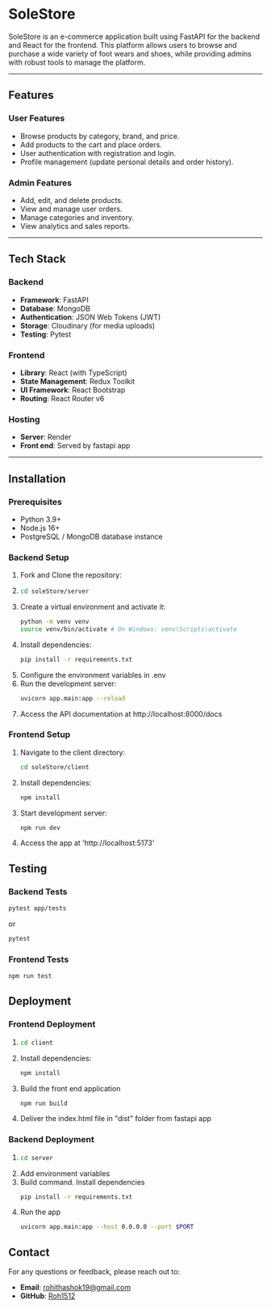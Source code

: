 # SoleStore

SoleStore is an e-commerce application built using FastAPI for the backend and React for the frontend. This platform allows users to browse and purchase a wide variety of foot wears and shoes, while providing admins with robust tools to manage the platform.

---

## Features

### **User Features**

- Browse products by category, brand, and price.
- Add products to the cart and place orders.
- User authentication with registration and login.
- Profile management (update personal details and order history).

### **Admin Features**

- Add, edit, and delete products.
- View and manage user orders.
- Manage categories and inventory.
- View analytics and sales reports.

---

## Tech Stack

### **Backend**

- **Framework**: FastAPI
- **Database**: MongoDB
- **Authentication**: JSON Web Tokens (JWT)
- **Storage**: Cloudinary (for media uploads)
- **Testing**: Pytest

### **Frontend**

- **Library**: React (with TypeScript)
- **State Management**: Redux Toolkit
- **UI Framework**: React Bootstrap
- **Routing**: React Router v6

### **Hosting**

- **Server**: Render
- **Front end**: Served by fastapi app

---

## Installation

### Prerequisites

- Python 3.9+
- Node.js 16+
- PostgreSQL / MongoDB database instance

### Backend Setup

1. Fork and Clone the repository:
2. ```bash
   cd soleStore/server
   ```
3. Create a virtual environment and activate it:
   ```bash
   python -m venv venv
   source venv/bin/activate # On Windows: venv\Scripts\activate
   ```
4. Install dependencies:
   ```bash
   pip install -r requirements.txt
   ```
5. Configure the environment variables in .env
6. Run the development server:
   ```bash
   uvicorn app.main:app --reload
   ```
7. Access the API documentation at http://localhost:8000/docs

### Frontend Setup

1. Navigate to the client directory:
   ```bash
   cd soleStore/client
   ```
2. Install dependencies:
   ```bash
   npm install
   ```
3. Start development server:
   ```bash
   npm run dev
   ```
4. Access the app at 'http://localhost:5173'

## Testing

### Backend Tests

```bash
pytest app/tests
```

or

```bash
pytest
```

### Frontend Tests

```bash
npm run test
```

## Deployment

### Frontend Deployment

1. ```bash
   cd client
   ```

2. Install dependencies:

   ```bash
   npm install
   ```

3. Build the front end application
   ```bash
   npm run build
   ```
4. Deliver the index.html file in "dist" folder from fastapi app

### Backend Deployment

1. ```bash
   cd server
   ```
2. Add environment variables
3. Build command. Install dependencies
   ```bash
   pip install -r requirements.txt
   ```
4. Run the app
   ```bash
   uvicorn app.main:app --host 0.0.0.0 --port $PORT
   ```

## Contact

For any questions or feedback, please reach out to:

- **Email**: rohithashok19@gmail.com
- **GitHub**: [Roh1512](https://github.com/roh1512)
